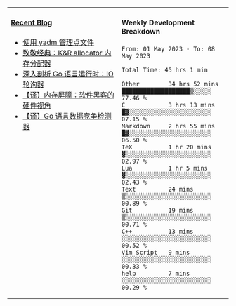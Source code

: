 <table width="960px">
<tr>
<td valign="top" width="50%">

#### <a href="https://www.kongjun18.me" target="_blank">Recent Blog</a>

<!-- BLOG-POST-LIST:START -->
- [使用 yadm 管理点文件](https://www.kongjun18.me/posts/2023/04/07/)
- [致敬经典：K&amp;R allocator 内存分配器](https://www.kongjun18.me/posts/2022/12/12/)
- [深入剖析 Go 语言运行时：IO 轮询器](https://www.kongjun18.me/posts/2022/11/21/)
- [【译】内存屏障：软件黑客的硬件视角](https://www.kongjun18.me/posts/2022/11/03/)
- [【译】Go 语言数据竞争检测器](https://www.kongjun18.me/posts/2022/10/25/)
<!-- BLOG-POST-LIST:END -->

</td>
<td valign="top" width="50%">

#### Weekly Development Breakdown

<!--START_SECTION:waka-->

```text
From: 01 May 2023 - To: 08 May 2023

Total Time: 45 hrs 1 min

Other        34 hrs 52 mins  ███████████████████▒░░░░░   77.46 %
C            3 hrs 13 mins   █▓░░░░░░░░░░░░░░░░░░░░░░░   07.15 %
Markdown     2 hrs 55 mins   █▓░░░░░░░░░░░░░░░░░░░░░░░   06.50 %
TeX          1 hr 20 mins    ▓░░░░░░░░░░░░░░░░░░░░░░░░   02.97 %
Lua          1 hr 5 mins     ▓░░░░░░░░░░░░░░░░░░░░░░░░   02.43 %
Text         24 mins         ▒░░░░░░░░░░░░░░░░░░░░░░░░   00.89 %
Git          19 mins         ▒░░░░░░░░░░░░░░░░░░░░░░░░   00.71 %
C++          13 mins         ░░░░░░░░░░░░░░░░░░░░░░░░░   00.52 %
Vim Script   9 mins          ░░░░░░░░░░░░░░░░░░░░░░░░░   00.33 %
help         7 mins          ░░░░░░░░░░░░░░░░░░░░░░░░░   00.29 %
```

<!--END_SECTION:waka-->
</td>
</tr>

</table>
